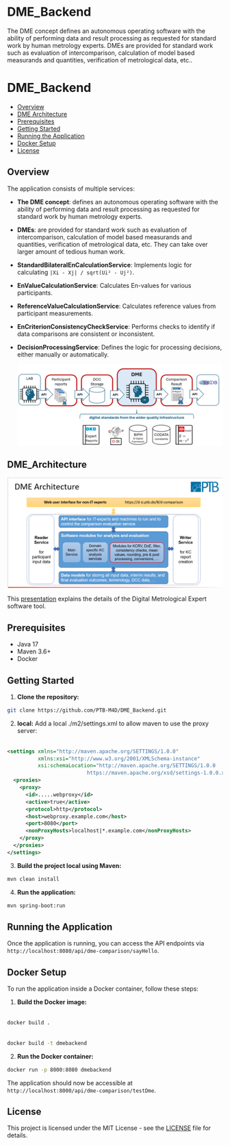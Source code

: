 # DME_Backend
The DME concept defines an autonomous operating software with the ability of performing data and result processing as requested for standard work by human metrology experts. DMEs are provided for standard work such as evaluation of intercomparison, calculation of model based measurands and quantities, verification of metrological data, etc..

# DME_Backend
- [Overview](#overview)
- [DME Architecture](#DME_Architecture)
- [Prerequisites](#prerequisites)
- [Getting Started](#getting-started)
- [Running the Application](#running-the-application)
- [Docker Setup](#docker-setup)
- [License](#license)

## Overview

The application consists of multiple services:
- **The DME concept**: defines an autonomous operating software with the ability of performing data and result processing as requested for standard work by human metrology experts.
- **DMEs**: are provided for standard work such as evaluation of intercomparison, calculation of model based measurands and quantities, verification of metrological data, etc. They can take over larger amount of tedious human work.
- **StandardBilateralEnCalculationService**: Implements logic for calculating `|Xi - Xj| / sqrt(Ui² - Uj²)`.
- **EnValueCalculationService**: Calculates En-values for various participants.
- **ReferenceValueCalculationService**: Calculates reference values from participant measurements.
- **EnCriterionConsistencyCheckService**: Performs checks to identify if data comparisons are consistent or inconsistent.
- **DecisionProcessingService**: Defines the logic for processing decisions, either manually or automatically.


  ![DME_Concept](src/main/resources/static/img/DME_Concept.png)

## DME_Architecture

 ![DME_Architecture.PNG](src/main/resources/static/img/DME_Architecture.png)

This [presentation](src/main/resources/static/docs/CIM2025.pptx) explains the details of the Digital Metrological Expert software tool.

## Prerequisites

- Java 17
- Maven 3.6+
- Docker 

## Getting Started

1. **Clone the repository:**

```bash
git clone https://github.com/PTB-M4D/DME_Backend.git
```
2. **local:**
   Add a local ./m2/settings.xml to allow maven to use the proxy server:

```xml

<settings xmlns="http://maven.apache.org/SETTINGS/1.0.0"
          xmlns:xsi="http://www.w3.org/2001/XMLSchema-instance"
          xsi:schemaLocation="http://maven.apache.org/SETTINGS/1.0.0
                          https://maven.apache.org/xsd/settings-1.0.0.xsd">
  <proxies>
    <proxy>
      <id>.....webproxy</id>
      <active>true</active>
      <protocol>http</protocol>
      <host>webproxy.example.com</host>
      <port>8080</port>
      <nonProxyHosts>localhost|*.example.com</nonProxyHosts>
    </proxy>
  </proxies>
</settings>
```
3. **Build the project local using Maven:**

```bash
mvn clean install
```

4. **Run the application:**

```bash
mvn spring-boot:run
```

## Running the Application

Once the application is running, you can access the API endpoints via `http://localhost:8080/api/dme-comparison/sayHello`.

## Docker Setup

To run the application inside a Docker container, follow these steps:

1. **Build the Docker image:**
```bash

docker build .
```
 
```bash

docker build -t dmebackend  

```


2. **Run the Docker container:**

```bash  
docker run -p 8000:8080 dmebackend
```

The application should now be accessible at `http://localhost:8000/api/dme-comparison/testDme`.

## License

This project is licensed under the MIT License - see the [LICENSE](LICENSE) file for details.


